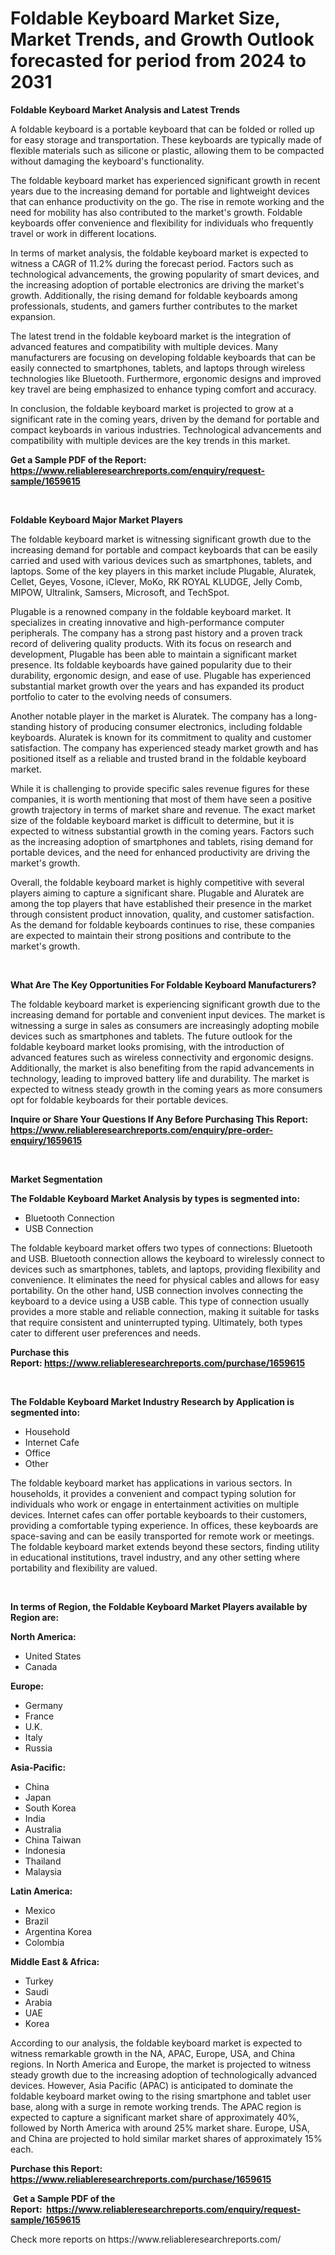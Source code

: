 <p><h1>Foldable Keyboard Market Size, Market Trends, and Growth Outlook forecasted for period from 2024 to 2031</h1></p><p><strong>Foldable Keyboard Market Analysis and Latest Trends</strong></p>
<p><p>A foldable keyboard is a portable keyboard that can be folded or rolled up for easy storage and transportation. These keyboards are typically made of flexible materials such as silicone or plastic, allowing them to be compacted without damaging the keyboard's functionality.</p><p>The foldable keyboard market has experienced significant growth in recent years due to the increasing demand for portable and lightweight devices that can enhance productivity on the go. The rise in remote working and the need for mobility has also contributed to the market's growth. Foldable keyboards offer convenience and flexibility for individuals who frequently travel or work in different locations.</p><p>In terms of market analysis, the foldable keyboard market is expected to witness a CAGR of 11.2% during the forecast period. Factors such as technological advancements, the growing popularity of smart devices, and the increasing adoption of portable electronics are driving the market's growth. Additionally, the rising demand for foldable keyboards among professionals, students, and gamers further contributes to the market expansion.</p><p>The latest trend in the foldable keyboard market is the integration of advanced features and compatibility with multiple devices. Many manufacturers are focusing on developing foldable keyboards that can be easily connected to smartphones, tablets, and laptops through wireless technologies like Bluetooth. Furthermore, ergonomic designs and improved key travel are being emphasized to enhance typing comfort and accuracy.</p><p>In conclusion, the foldable keyboard market is projected to grow at a significant rate in the coming years, driven by the demand for portable and compact keyboards in various industries. Technological advancements and compatibility with multiple devices are the key trends in this market.</p></p>
<p><strong>Get a Sample PDF of the Report:&nbsp; <a href="https://www.reliableresearchreports.com/enquiry/request-sample/1659615">https://www.reliableresearchreports.com/enquiry/request-sample/1659615</a></strong></p>
<p>&nbsp;</p>
<p><strong>Foldable Keyboard Major Market Players</strong></p>
<p><p>The foldable keyboard market is witnessing significant growth due to the increasing demand for portable and compact keyboards that can be easily carried and used with various devices such as smartphones, tablets, and laptops. Some of the key players in this market include Plugable, Aluratek, Cellet, Geyes, Vosone, iClever, MoKo, RK ROYAL KLUDGE, Jelly Comb, MIPOW, Ultralink, Samsers, Microsoft, and TechSpot. </p><p>Plugable is a renowned company in the foldable keyboard market. It specializes in creating innovative and high-performance computer peripherals. The company has a strong past history and a proven track record of delivering quality products. With its focus on research and development, Plugable has been able to maintain a significant market presence. Its foldable keyboards have gained popularity due to their durability, ergonomic design, and ease of use. Plugable has experienced substantial market growth over the years and has expanded its product portfolio to cater to the evolving needs of consumers.</p><p>Another notable player in the market is Aluratek. The company has a long-standing history of producing consumer electronics, including foldable keyboards. Aluratek is known for its commitment to quality and customer satisfaction. The company has experienced steady market growth and has positioned itself as a reliable and trusted brand in the foldable keyboard market.</p><p>While it is challenging to provide specific sales revenue figures for these companies, it is worth mentioning that most of them have seen a positive growth trajectory in terms of market share and revenue. The exact market size of the foldable keyboard market is difficult to determine, but it is expected to witness substantial growth in the coming years. Factors such as the increasing adoption of smartphones and tablets, rising demand for portable devices, and the need for enhanced productivity are driving the market's growth.</p><p>Overall, the foldable keyboard market is highly competitive with several players aiming to capture a significant share. Plugable and Aluratek are among the top players that have established their presence in the market through consistent product innovation, quality, and customer satisfaction. As the demand for foldable keyboards continues to rise, these companies are expected to maintain their strong positions and contribute to the market's growth.</p></p>
<p>&nbsp;</p>
<p><strong>What Are The Key Opportunities For Foldable Keyboard Manufacturers?</strong></p>
<p><p>The foldable keyboard market is experiencing significant growth due to the increasing demand for portable and convenient input devices. The market is witnessing a surge in sales as consumers are increasingly adopting mobile devices such as smartphones and tablets. The future outlook for the foldable keyboard market looks promising, with the introduction of advanced features such as wireless connectivity and ergonomic designs. Additionally, the market is also benefiting from the rapid advancements in technology, leading to improved battery life and durability. The market is expected to witness steady growth in the coming years as more consumers opt for foldable keyboards for their portable devices.</p></p>
<p><strong>Inquire or Share Your Questions If Any Before Purchasing This Report: <a href="https://www.reliableresearchreports.com/enquiry/pre-order-enquiry/1659615">https://www.reliableresearchreports.com/enquiry/pre-order-enquiry/1659615</a></strong></p>
<p>&nbsp;</p>
<p><strong>Market Segmentation</strong></p>
<p><strong>The Foldable Keyboard Market Analysis by types is segmented into:</strong></p>
<p><ul><li>Bluetooth Connection</li><li>USB Connection</li></ul></p>
<p><p>The foldable keyboard market offers two types of connections: Bluetooth and USB. Bluetooth connection allows the keyboard to wirelessly connect to devices such as smartphones, tablets, and laptops, providing flexibility and convenience. It eliminates the need for physical cables and allows for easy portability. On the other hand, USB connection involves connecting the keyboard to a device using a USB cable. This type of connection usually provides a more stable and reliable connection, making it suitable for tasks that require consistent and uninterrupted typing. Ultimately, both types cater to different user preferences and needs.</p></p>
<p><strong>Purchase this Report:&nbsp;<a href="https://www.reliableresearchreports.com/purchase/1659615">https://www.reliableresearchreports.com/purchase/1659615</a></strong></p>
<p>&nbsp;</p>
<p><strong>The Foldable Keyboard Market Industry Research by Application is segmented into:</strong></p>
<p><ul><li>Household</li><li>Internet Cafe</li><li>Office</li><li>Other</li></ul></p>
<p><p>The foldable keyboard market has applications in various sectors. In households, it provides a convenient and compact typing solution for individuals who work or engage in entertainment activities on multiple devices. Internet cafes can offer portable keyboards to their customers, providing a comfortable typing experience. In offices, these keyboards are space-saving and can be easily transported for remote work or meetings. The foldable keyboard market extends beyond these sectors, finding utility in educational institutions, travel industry, and any other setting where portability and flexibility are valued.</p></p>
<p>&nbsp;</p>
<p><strong>In terms of Region, the Foldable Keyboard Market Players available by Region are:</strong></p>
<p>
    <p> <strong> North America: </strong>
        <ul>
            <li>United States</li>
            <li>Canada</li>
        </ul>
        </p> 
    <p> <strong> Europe: </strong>
        <ul>
            <li>Germany</li>
            <li>France</li>
            <li>U.K.</li>
            <li>Italy</li>
            <li>Russia</li>
        </ul>
        </p> 
    <p> <strong> Asia-Pacific: </strong>
        <ul>
            <li>China</li>
            <li>Japan</li>
            <li>South Korea</li>
            <li>India</li>
            <li>Australia</li>
            <li>China Taiwan</li>
            <li>Indonesia</li>
            <li>Thailand</li>
            <li>Malaysia</li>
        </ul>
        </p> 
    <p> <strong> Latin America: </strong>
        <ul>
            <li>Mexico</li>
            <li>Brazil</li>
            <li>Argentina Korea</li>
            <li>Colombia</li>
        </ul>
        </p> 
    <p> <strong> Middle East & Africa: </strong>
        <ul>
            <li>Turkey</li>
            <li>Saudi</li>
            <li>Arabia</li>
            <li>UAE</li>
            <li>Korea</li>
        </ul>
    </p>
    </p>
<p><p>According to our analysis, the foldable keyboard market is expected to witness remarkable growth in the NA, APAC, Europe, USA, and China regions. In North America and Europe, the market is projected to witness steady growth due to the increasing adoption of technologically advanced devices. However, Asia Pacific (APAC) is anticipated to dominate the foldable keyboard market owing to the rising smartphone and tablet user base, along with a surge in remote working trends. The APAC region is expected to capture a significant market share of approximately 40%, followed by North America with around 25% market share. Europe, USA, and China are projected to hold similar market shares of approximately 15% each.</p></p>
<p><strong>Purchase this Report: <a href="https://www.reliableresearchreports.com/purchase/1659615">https://www.reliableresearchreports.com/purchase/1659615</a></strong></p>
<p>&nbsp;<strong>Get a Sample PDF of the Report:&nbsp;&nbsp;<a href="https://www.reliableresearchreports.com/enquiry/request-sample/1659615">https://www.reliableresearchreports.com/enquiry/request-sample/1659615</a></strong></p>
<p><strong></strong></p>
<p>Check more reports on https://www.reliableresearchreports.com/</p>